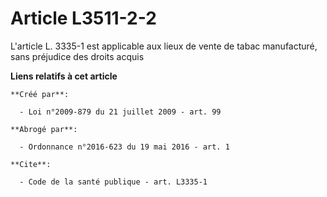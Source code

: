 # Article L3511-2-2

L'article L. 3335-1 est applicable aux lieux de vente de tabac manufacturé, sans préjudice des droits acquis

**Liens relatifs à cet article**

	**Créé par**:

	  - Loi n°2009-879 du 21 juillet 2009 - art. 99

	**Abrogé par**:

	  - Ordonnance n°2016-623 du 19 mai 2016 - art. 1

	**Cite**:

	  - Code de la santé publique - art. L3335-1
